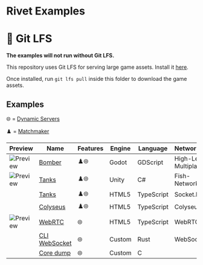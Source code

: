 # Rivet Examples

# 💾 Git LFS

**The examples will not run without Git LFS.**

This repository uses Git LFS for serving large game assets. Install it [here](https://git-lfs.github.com/).

Once installed, run `git lfs pull` inside this folder to download the game assets.

## Examples

🌐 = [Dynamic Servers](https://rivet.gg/docs/dynamic-servers)

♟️ = [Matchmaker](https://rivet.gg/docs/matchmaker)


| Preview | Name | Features | Engine | Language | Networking | Rendering | Tutorial |
| ------- | ---- | -------- | ------ | -------- | ---------- | --------- | -------- |
| ![Preview](./godot/bomber/_media/preview_128.png) | [Bomber](./godot/bomber) | ♟️🌐 | Godot | GDScript | High-Level Multiplayer |  | [Tutorial](https://rivet.gg/learn/godot/tutorials/crash-course) |
| ![Preview](./unity/tanks-fishnet/_media/preview_128.png) | [Tanks](./unity/tanks-fishnet) | ♟️🌐 | Unity | C# | Fish-Networking |  | [Tutorial](https://rivet.gg/learn/unity/tutorials/fishnet/crash-course) |
|  | [Tanks](./html5/tanks-socketio-canvas) | ♟️🌐 | HTML5 | TypeScript | Socket.IO | Canvas | [Tutorial](https://rivet.gg/learn/html5/tutorials/tanks-canvas-socketio) |
|  | [Colyseus](./html5/colyseus) | ♟️🌐 | HTML5 | TypeScript | Colyseus |  |  |
| ![Preview](./html5/webrtc/_media/preview_128.png) | [WebRTC](./html5/webrtc) | 🌐 | HTML5 | TypeScript | WebRTC |  |  |
|  | [CLI WebSocket](./rust/cli-websocket) | 🌐 | Custom | Rust | WebSocket |  |  |
|  | [Core dump](./c/coredump) | 🌐 | Custom | C |  |  |  |


